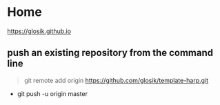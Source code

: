 # Home
<a href="https://glosik.github.io" target="_blank" rel="noopener">https://glosik.github.io</a>

## push an existing repository from the command line
> git remote add origin https://github.com/glosik/template-harp.git
* git push -u origin master
